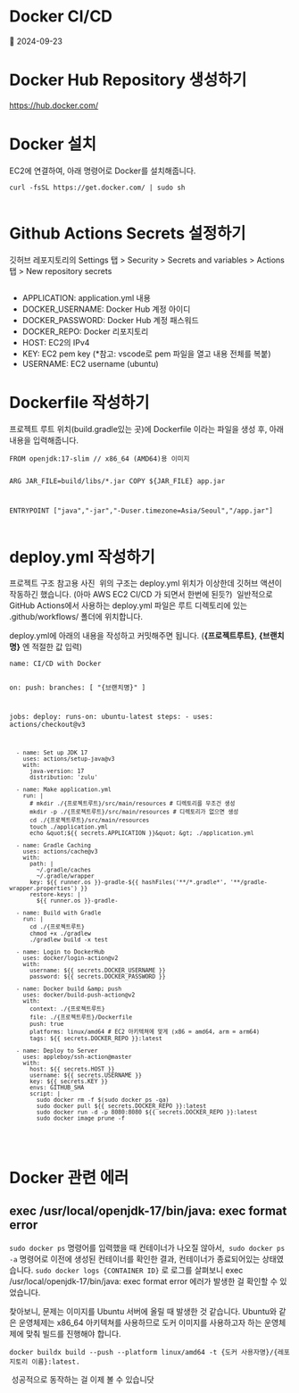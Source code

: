 # Docker CI/CD
📅 2024-09-23

<h1 id="docker-hub-repository-생성하기">Docker Hub Repository 생성하기</h1>
<p><a href="https://hub.docker.com/">https://hub.docker.com/</a></p>
<h1 id="docker-설치">Docker 설치</h1>
<p>EC2에 연결하여, 아래 명령어로 Docker를 설치해줍니다. </p>
<pre><code>curl -fsSL https://get.docker.com/ | sudo sh
</code></pre><p><img alt="" src="https://velog.velcdn.com/images/8w8u8/post/799c3cc6-984d-44f3-95b9-15a5f22d4c85/image.png" /></p>
<h1 id="github-actions-secrets-설정하기">Github Actions Secrets 설정하기</h1>
<p>깃허브 레포지토리의 Settings 탭 &gt; Security &gt; Secrets and variables &gt; Actions 탭 &gt; New repository secrets</p>
<p><img alt="" src="https://velog.velcdn.com/images/8w8u8/post/90022e7f-86ae-424b-8321-753d28c20b3c/image.png" /></p>
<ul>
<li>APPLICATION: application.yml 내용</li>
<li>DOCKER_USERNAME: Docker Hub 계정 아이디</li>
<li>DOCKER_PASSWORD: Docker Hub 계정 패스워드</li>
<li>DOCKER_REPO: Docker 리포지토리 </li>
<li>HOST: EC2의 IPv4</li>
<li>KEY: EC2 pem key (*참고: vscode로 pem 파일을 열고 내용 전체를 복붙)</li>
<li>USERNAME: EC2 username (ubuntu)</li>
</ul>
<h1 id="dockerfile-작성하기">Dockerfile 작성하기</h1>
<p>프로젝트 루트 위치(build.gradle있는 곳)에 Dockerfile 이라는 파일을 생성 후, 아래 내용을 입력해줍니다. </p>
<pre><code>FROM openjdk:17-slim // x86_64 (AMD64)용 이미지

ARG JAR_FILE=build/libs/*.jar
COPY ${JAR_FILE} app.jar

ENTRYPOINT [&quot;java&quot;,&quot;-jar&quot;,&quot;-Duser.timezone=Asia/Seoul&quot;,&quot;/app.jar&quot;]
</code></pre><h1 id="deployyml-작성하기">deploy.yml 작성하기</h1>
<p>프로젝트 구조 참고용 사진
<img alt="" src="https://velog.velcdn.com/images/8w8u8/post/e50634ca-7fff-418b-9a83-9b6c78ce0fec/image.png" />
위의 구조는 deploy.yml 위치가 이상한데 깃허브 액션이 작동하긴 했습니다.
(아마 AWS EC2 CI/CD 가 되면서 한번에 된듯?)
<img alt="" src="https://velog.velcdn.com/images/8w8u8/post/16f4ccc1-5a27-4134-bfe1-601e76534fc1/image.png" />
일반적으로 GitHub Actions에서 사용하는 deploy.yml 파일은 루트 디렉토리에 있는 .github/workflows/ 폴더에 위치합니다. </p>
<p>deploy.yml에 아래의 내용을 작성하고 커밋해주면 됩니다.
(<strong>{프로젝트루트}</strong>, <strong>{브랜치명}</strong> 엔 적절한 값 입력)</p>
<pre><code class="language-YAML">name: CI/CD with Docker


on:
  push:
    branches: [ &quot;{브랜치명}&quot; ]

jobs:
  deploy:
    runs-on: ubuntu-latest
    steps:
      - uses: actions/checkout@v3

      - name: Set up JDK 17
        uses: actions/setup-java@v3
        with:
          java-version: 17
          distribution: 'zulu'

      - name: Make application.yml
        run: |
          # mkdir ./{프로젝트루트}/src/main/resources # 디렉토리를 무조건 생성
          mkdir -p ./{프로젝트루트}/src/main/resources # 디렉토리가 없으면 생성
          cd ./{프로젝트루트}/src/main/resources
          touch ./application.yml
          echo &quot;${{ secrets.APPLICATION }}&quot; &gt; ./application.yml

      - name: Gradle Caching
        uses: actions/cache@v3
        with:
          path: |
            ~/.gradle/caches
            ~/.gradle/wrapper
          key: ${{ runner.os }}-gradle-${{ hashFiles('**/*.gradle*', '**/gradle-wrapper.properties') }}
          restore-keys: |
            ${{ runner.os }}-gradle-

      - name: Build with Gradle
        run: |
          cd ./{프로젝트루트}
          chmod +x ./gradlew
          ./gradlew build -x test

      - name: Login to DockerHub
        uses: docker/login-action@v2
        with:
          username: ${{ secrets.DOCKER_USERNAME }}
          password: ${{ secrets.DOCKER_PASSWORD }}

      - name: Docker build &amp; push
        uses: docker/build-push-action@v2
        with:
          context: ./{프로젝트루트}
          file: ./{프로젝트루트}/Dockerfile
          push: true
          platforms: linux/amd64 # EC2 아키텍쳐에 맞게 (x86 = amd64, arm = arm64)
          tags: ${{ secrets.DOCKER_REPO }}:latest

      - name: Deploy to Server
        uses: appleboy/ssh-action@master
        with:
          host: ${{ secrets.HOST }}
          username: ${{ secrets.USERNAME }}
          key: ${{ secrets.KEY }}
          envs: GITHUB_SHA
          script: |
            sudo docker rm -f $(sudo docker ps -qa)
            sudo docker pull ${{ secrets.DOCKER_REPO }}:latest
            sudo docker run -d -p 8080:8080 ${{ secrets.DOCKER_REPO }}:latest
            sudo docker image prune -f
</code></pre>
<h1 id="docker-관련-에러">Docker 관련 에러</h1>
<h2 id="exec-usrlocalopenjdk-17binjava-exec-format-error">exec /usr/local/openjdk-17/bin/java: exec format error</h2>
<p><code>sudo docker ps</code> 명령어를 입력했을 때 컨테이너가 나오질 않아서, 
<img alt="" src="https://velog.velcdn.com/images/8w8u8/post/813ba19f-65c0-440e-9ff7-ee134a79e5e9/image.png" />
<code>sudo docker ps -a</code> 명령어로 이전에 생성된 컨테이너를 확인한 결과, 컨테이너가 종료되어있는 상태였습니다.
<code>sudo docker logs {CONTAINER ID}</code> 로 로그를 살펴보니
exec /usr/local/openjdk-17/bin/java: exec format error 에러가 발생한 걸 확인할 수 있었습니다.
<img alt="" src="https://velog.velcdn.com/images/8w8u8/post/1718e107-a301-4762-ab8e-62cb9384394b/image.png" /></p>
<p>찾아보니, 문제는 이미지를 Ubuntu 서버에 올릴 때 발생한 것 같습니다. 
Ubuntu와 같은 운영체제는 x86_64 아키텍쳐를 사용하므로 도커 이미지를 사용하고자 하는 운영체제에 맞춰 빌드를 진행해야 합니다. </p>
<pre><code>docker buildx build --push --platform linux/amd64 -t {도커 사용자명}/{레포지토리 이름}:latest.</code></pre><p><img alt="" src="https://velog.velcdn.com/images/8w8u8/post/7320c3e0-4606-46d4-9d15-d1c7f9f4d30c/image.png" />
성공적으로 동작하는 걸 이제 볼 수 있습니닷</p>
